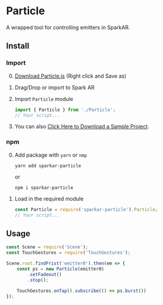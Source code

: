 # Particle

A wrapped tool for controlling emitters in SparkAR.



## Install

### Import

0. [Download Particle.js](https://raw.githubusercontent.com/pofulu/sparkar-particle/master/Particle.js) (Right click and Save as)

1. Drag/Drop or import to Spark AR

2. Import `Particle` module

    ```javascript
    import { Particle } from './Particle';
    // Your script...
    ```

3. You can also [Click Here to Download a Sample Project](https://yehonal.github.io/DownGit/#home?url=https://github.com/pofulu/sparkar-particle/tree/master/ParticleDemo).

### npm

0. Add package with `yarn` or `nmp`

    ```shell
    yarn add sparkar-particle
    ```
    or
    ```shell
    npm i sparkar-particle
    ```

1. Load in the required module

    ```javascript
    const Particle = require('sparkar-particle').Particle;
    // Your script...
    ```



## Usage

```javascript
const Scene = require('Scene');
const TouchGestures = require('TouchGestures');

Scene.root.findFrist('emitter0').then(em => {
    const ps = new Particle(emitter0)
        .setFadeout()
        .stop();
    
    TouchGestures.onTap().subscribe(() => ps.burst())
});
```

